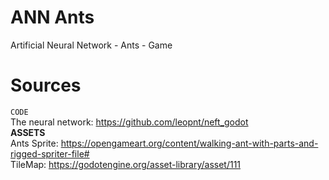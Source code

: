 # ANN Ants
Artificial Neural Network - Ants - Game

# Sources
`CODE`  
The neural network: https://github.com/leopnt/neft_godot  
<b>ASSETS</b>  
Ants Sprite: https://opengameart.org/content/walking-ant-with-parts-and-rigged-spriter-file#  
TileMap: https://godotengine.org/asset-library/asset/111  
